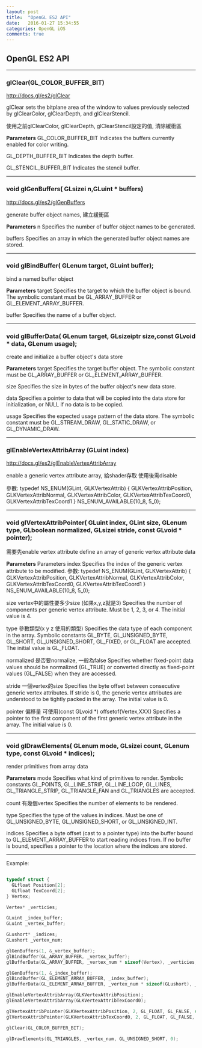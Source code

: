 ```yaml
---
layout: post
title:  "OpenGL ES2 API"
date:   2016-01-27 15:34:55
categories: OpenGL iOS
comments: true
---
```


## OpenGL ES2 API

----------

### **glClear(GL_COLOR_BUFFER_BIT)**

<http://docs.gl/es2/glClear>

glClear sets the bitplane area of the window to values previously selected by glClearColor, glClearDepth, and glClearStencil.

使用之前glClearColor, glClearDepth, glClearStencil設定的值, 清除緩衝區

**Parameters**
GL_COLOR_BUFFER_BIT
Indicates the buffers currently enabled for color writing.

GL_DEPTH_BUFFER_BIT
Indicates the depth buffer.

GL_STENCIL_BUFFER_BIT
Indicates the stencil buffer.


----------

### **void glGenBuffers(	GLsizei  	n,GLuint *  	buffers)**

http://docs.gl/es2/glGenBuffers

generate buffer object names, 建立緩衝區

**Parameters**
n
Specifies the number of buffer object names to be generated.

buffers
Specifies an array in which the generated buffer object names are stored.



----------

### **void glBindBuffer(	GLenum target, GLuint buffer);**

bind a named buffer object

**Parameters**
target
Specifies the target to which the buffer object is bound. The symbolic constant must be GL_ARRAY_BUFFER or GL_ELEMENT_ARRAY_BUFFER.

buffer
Specifies the name of a buffer object.



----------

### **void glBufferData(	GLenum target, GLsizeiptr size,const GLvoid * data, GLenum usage);**

create and initialize a buffer object's data store

**Parameters**
target
Specifies the target buffer object. The symbolic constant must be GL_ARRAY_BUFFER or GL_ELEMENT_ARRAY_BUFFER.

size
Specifies the size in bytes of the buffer object's new data store.

data
Specifies a pointer to data that will be copied into the data store for initialization, or NULL if no data is to be copied.

usage
Specifies the expected usage pattern of the data store. The symbolic constant must be GL_STREAM_DRAW, GL_STATIC_DRAW, or GL_DYNAMIC_DRAW.



----------

### **glEnableVertexAttribArray (GLuint index)**

http://docs.gl/es2/glEnableVertexAttribArray

enable a generic vertex attribute array, 給shader存取
使用後需disable

參數:
typedef NS_ENUM(GLint, GLKVertexAttrib)
{
    GLKVertexAttribPosition,
    GLKVertexAttribNormal,
    GLKVertexAttribColor,
    GLKVertexAttribTexCoord0,
    GLKVertexAttribTexCoord1
} NS_ENUM_AVAILABLE(10_8, 5_0);


----------

### **void glVertexAttribPointer( GLuint index, GLint size, GLenum type, GLboolean normalized, GLsizei stride, const GLvoid * pointer);**

需要先enable vertex attribute
define an array of generic vertex attribute data

**Parameters**
Parameters
index
Specifies the index of the generic vertex attribute to be modified.
參數:
typedef NS_ENUM(GLint, GLKVertexAttrib)
{
    GLKVertexAttribPosition,
    GLKVertexAttribNormal,
    GLKVertexAttribColor,
    GLKVertexAttribTexCoord0,
    GLKVertexAttribTexCoord1
} NS_ENUM_AVAILABLE(10_8, 5_0);

size vertex中的屬性要多少size (如果x,y,z就是3)
Specifies the number of components per generic vertex attribute. Must be 1, 2, 3, or 4. The initial value is 4.

type 參數類型(x y z 使用的類型)
Specifies the data type of each component in the array. Symbolic constants GL_BYTE, GL_UNSIGNED_BYTE, GL_SHORT, GL_UNSIGNED_SHORT, GL_FIXED, or GL_FLOAT are accepted. The initial value is GL_FLOAT.

normalized 是否要normalize, 一般為false
Specifies whether fixed-point data values should be normalized (GL_TRUE) or converted directly as fixed-point values (GL_FALSE) when they are accessed.

stride 一個vertex的size
Specifies the byte offset between consecutive generic vertex attributes. If stride is 0, the generic vertex attributes are understood to be tightly packed in the array. The initial value is 0.

pointer  偏移量 可使用(const GLvoid *) offsetof(Vertex,XXX)
Specifies a pointer to the first component of the first generic vertex attribute in the array. The initial value is 0.


----------

### **void glDrawElements( GLenum mode, GLsizei count, GLenum type, const GLvoid * indices);**

render primitives from array data

**Parameters**
mode
Specifies what kind of primitives to render. Symbolic constants GL_POINTS, GL_LINE_STRIP, GL_LINE_LOOP, GL_LINES, GL_TRIANGLE_STRIP, GL_TRIANGLE_FAN and GL_TRIANGLES are accepted.

count 有幾個vertex
Specifies the number of elements to be rendered.

type
Specifies the type of the values in indices. Must be one of GL_UNSIGNED_BYTE, GL_UNSIGNED_SHORT, or GL_UNSIGNED_INT.

indices
Specifies a byte offset (cast to a pointer type) into the buffer bound to GL_ELEMENT_ARRAY_BUFFER to start reading indices from. If no buffer is bound, specifies a pointer to the location where the indices are stored.



----------
Example:

```c

typedef struct {
  GLfloat Position[2];
  GLfloat TexCoord[2];
} Vertex;

Vertex* _verticies;

GLuint _index_buffer;
GLuint _vertex_buffer;

GLushort* _indices;
GLushort _vertex_num;

glGenBuffers(1, &_vertex_buffer);
glBindBuffer(GL_ARRAY_BUFFER, _vertex_buffer);
glBufferData(GL_ARRAY_BUFFER, _vertex_num * sizeof(Vertex), _verticies, GL_STATIC_DRAW);

glGenBuffers(1, &_index_buffer);
glBindBuffer(GL_ELEMENT_ARRAY_BUFFER, _index_buffer);
glBufferData(GL_ELEMENT_ARRAY_BUFFER, _vertex_num * sizeof(GLushort), _indices, GL_STATIC_DRAW);

glEnableVertexAttribArray(GLKVertexAttribPosition);
glEnableVertexAttribArray(GLKVertexAttribTexCoord0);

glVertexAttribPointer(GLKVertexAttribPosition, 2, GL_FLOAT, GL_FALSE, sizeof(Vertex), (const GLvoid *) offsetof(Vertex, Position));
glVertexAttribPointer(GLKVertexAttribTexCoord0, 2, GL_FLOAT, GL_FALSE, sizeof(Vertex), (const GLvoid *) offsetof(Vertex, TexCoord));

glClear(GL_COLOR_BUFFER_BIT);

glDrawElements(GL_TRIANGLES, _vertex_num, GL_UNSIGNED_SHORT, 0);

```